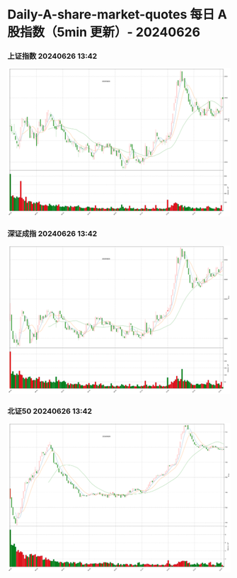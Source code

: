 
# Daily-A-share-market-quotes 每日 A 股指数（5min 更新）- 20240626

### 上证指数 20240626 13:42
![](./fig/2024/6/20240626-sh000001.png)

### 深证成指 20240626 13:42
![](./fig/2024/6/20240626-sz399001.png)

### 北证50 20240626 13:42
![](./fig/2024/6/20240626-bj899050.png)
